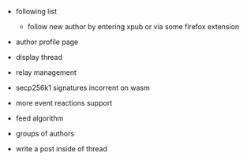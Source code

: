 * following list
    * follow new author by entering xpub or via some firefox extension
* author profile page
* display thread
* relay management


* secp256k1 signatures incorrent on wasm
* more event reactions support
* feed algorithm
* groups of authors
* write a post inside of thread

